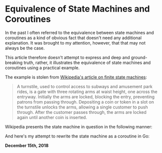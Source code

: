 # Equivalence of State Machines and Coroutines

In the past I often referred to the equivalence between state machines and coroutines as a kind of obvious fact that doesn't need any additional explanation. It was brought to my attention, however, that that may not always be the case.

This article therefore doesn't attempt to express and deep and ground-breaking truth, rather, it illustrates the equivalence of state machines and coroutines using a practical example.

The example is stolen from [Wikipedia's article on finite state machines](https://en.wikipedia.org/wiki/Finite-state_machine):

> A turnstile, used to control access to subways and amusement park rides, is a gate with three rotating arms at waist height, one across the entryway. Initially the arms are locked, blocking the entry, preventing patrons from passing through. Depositing a coin or token in a slot on the turnstile unlocks the arms, allowing a single customer to push through. After the customer passes through, the arms are locked again until another coin is inserted.

Wikipedia presents the state machine in question in the following manner:

[](141/fsm3.png)

And here's my attempt to rewrite the state machine as a coroutine in Go:

[](141/fsm2.png)

**December 15th, 2018**